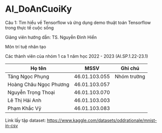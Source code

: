 # AI_DoAnCuoiKy

Câu 1: Tìm hiểu về Tensorflow và ứng dụng demo thuật toán Tensorflow trong thực tế cuộc sống

Giảng viên hướng dẫn: TS. Nguyễn Đình Hiển

Môn trí tuệ nhân tạo

Các thành viên của nhóm 1 ca 1 năm học 2022 - 2023 (AI.SP.1.22-23.1)

|         Họ tên         |      MSSV     |    Ghi chú  |
|------------------------|---------------|-------------|
| Tăng Ngọc Phụng        | 46.01.103.055 | Nhóm trưởng | 
| Hoàng Châu Ngọc Phương | 46.01.103.057 |             | 
| Nguyễn Trọng Thoại     | 46.01.103.070 |             | 
| Lê Thị Hải Anh         | 46.01.103.003 |             |
| Phạm Khắc Vỹ           | 46.01.103.083 |             |


Link lấy tập dataset: https://www.kaggle.com/datasets/oddrationale/mnist-in-csv
